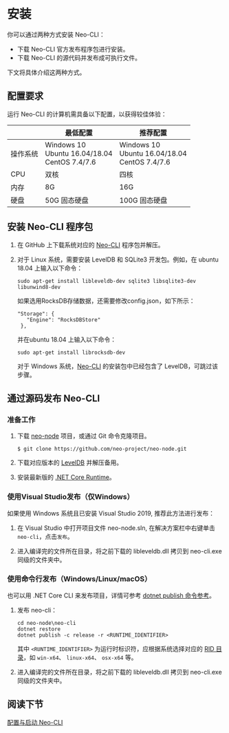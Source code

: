 #  安装

你可以通过两种方式安装 Neo-CLI：

- 下载 Neo-CLI 官方发布程序包进行安装。
- 下载 Neo-CLI 的源代码并发布成可执行文件。

下文将具体介绍这两种方式。

## 配置要求

运行 Neo-CLI 的计算机需具备以下配置，以获得较佳体验：

|          | 最低配置                                             | 推荐配置                                             |
| -------- | ---------------------------------------------------- | ---------------------------------------------------- |
| 操作系统 | Windows 10<br/>Ubuntu 16.04/18.04<br/>CentOS 7.4/7.6 | Windows 10<br/>Ubuntu 16.04/18.04<br/>CentOS 7.4/7.6 |
| CPU      | 双核                                                 | 四核                                                 |
| 内存     | 8G                                                   | 16G                                                  |
| 硬盘     | 50G 固态硬盘                                         | 100G 固态硬盘                                        |

## 安装 Neo-CLI 程序包

1. 在 GitHub 上下载系统对应的 [Neo-CLI](https://github.com/neo-project/neo-node/releases) 程序包并解压。

2. 对于 Linux 系统，需要安装 LevelDB 和 SQLite3 开发包。例如，在 ubuntu 18.04 上输入以下命令：

   ```
   sudo apt-get install libleveldb-dev sqlite3 libsqlite3-dev libunwind8-dev
   ```
   
   如果选用RocksDB存储数据，还需要修改config.json，如下所示：
   
   ```
   "Storage": {
      "Engine": "RocksDBStore"
    },
   ```
   
    并在ubuntu 18.04 上输入以下命令：
    
   ```
   sudo apt-get install librocksdb-dev
   ```

   对于 Windows 系统，[Neo-CLI](https://github.com/neo-project/neo-cli/releases) 的安装包中已经包含了 LevelDB，可跳过该步骤。  


## 通过源码发布 Neo-CLI

### 准备工作

1. 下载 [neo-node](https://github.com/neo-project/neo-node) 项目，或通过 Git 命令克隆项目。

   ```
   $ git clone https://github.com/neo-project/neo-node.git
   ```

2. 下载对应版本的 [LevelDB](https://github.com/neo-ngd/leveldb/releases) 并解压备用。

3. 安装最新版的 [.NET Core Runtime](https://dotnet.microsoft.com/download/dotnet-core/current/runtime)。

### 使用Visual Studio发布（仅Windows）

如果使用 Windows 系统且已安装 Visual Studio 2019, 推荐此方法进行发布：

1. 在 Visual Studio 中打开项目文件 neo-node.sln, 在解决方案栏中右键单击 `neo-cli`，点击`发布`。

2. 进入编译完的文件所在目录，将之前下载的 libleveldb.dll 拷贝到 neo-cli.exe 同级的文件夹中。

### 使用命令行发布（Windows/Linux/macOS）

也可以用 .NET Core CLI 来发布项目，详情可参考 [dotnet publish 命令参考](https://docs.microsoft.com/zh-cn/dotnet/core/tools/dotnet-publish)。

1. 发布 neo-cli：

   ```
   cd neo-node\neo-cli
   dotnet restore
   dotnet publish -c release -r <RUNTIME_IDENTIFIER>
   ```
   
   其中 `<RUNTIME_IDENTIFIER>` 为运行时标识符，应根据系统选择对应的 [RID 目录](https://docs.microsoft.com/zh-cn/dotnet/core/rid-catalog)，如 `win-x64`、 `linux-x64`、 `osx-x64` 等。
   
2. 进入编译完的文件所在目录，将之前下载的 libleveldb.dll 拷贝到 neo-cli.exe 同级的文件夹中。


## 阅读下节

[配置与启动 Neo-CLI](config.md)
